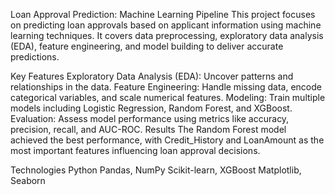 Loan Approval Prediction: Machine Learning Pipeline
This project focuses on predicting loan approvals based on applicant information using machine learning techniques. It covers data preprocessing, exploratory data analysis (EDA), feature engineering, and model building to deliver accurate predictions.

Key Features
Exploratory Data Analysis (EDA): Uncover patterns and relationships in the data.
Feature Engineering: Handle missing data, encode categorical variables, and scale numerical features.
Modeling: Train multiple models including Logistic Regression, Random Forest, and XGBoost.
Evaluation: Assess model performance using metrics like accuracy, precision, recall, and AUC-ROC.
Results
The Random Forest model achieved the best performance, with Credit_History and LoanAmount as the most important features influencing loan approval decisions.

Technologies
Python
Pandas, NumPy
Scikit-learn, XGBoost
Matplotlib, Seaborn
